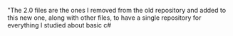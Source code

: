 "The 2.0 files are the ones I removed from the old repository and added to this new one, along with other files, to have a single repository for everything I studied about basic c# 

